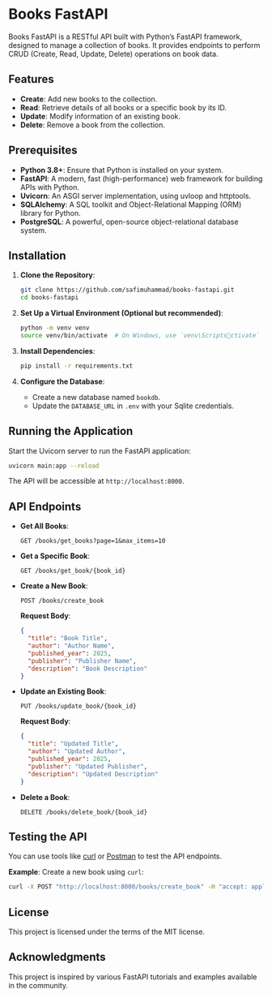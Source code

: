 
# Books FastAPI

Books FastAPI is a RESTful API built with Python’s FastAPI framework, designed to manage a collection of books. It provides endpoints to perform CRUD (Create, Read, Update, Delete) operations on book data.

## Features
- **Create**: Add new books to the collection.
- **Read**: Retrieve details of all books or a specific book by its ID.
- **Update**: Modify information of an existing book.
- **Delete**: Remove a book from the collection.

## Prerequisites
- **Python 3.8+**: Ensure that Python is installed on your system.
- **FastAPI**: A modern, fast (high-performance) web framework for building APIs with Python.
- **Uvicorn**: An ASGI server implementation, using uvloop and httptools.
- **SQLAlchemy**: A SQL toolkit and Object-Relational Mapping (ORM) library for Python.
- **PostgreSQL**: A powerful, open-source object-relational database system.

## Installation
1. **Clone the Repository**:
    ```bash
    git clone https://github.com/safimuhammad/books-fastapi.git
    cd books-fastapi
    ```

2. **Set Up a Virtual Environment (Optional but recommended)**:
    ```bash
    python -m venv venv
    source venv/bin/activate  # On Windows, use `venv\Scriptsctivate`
    ```

3. **Install Dependencies**:
    ```bash
    pip install -r requirements.txt
    ```

4. **Configure the Database**:
    - Create a new database named `bookdb`.
    - Update the `DATABASE_URL` in `.env` with your Sqlite credentials.



## Running the Application
Start the Uvicorn server to run the FastAPI application:
```bash
uvicorn main:app --reload
```
The API will be accessible at `http://localhost:8000`.

## API Endpoints
- **Get All Books**:
    ```http
    GET /books/get_books?page=1&max_items=10
    ```

- **Get a Specific Book**:
    ```http
    GET /books/get_book/{book_id}
    ```

- **Create a New Book**:
    ```http
    POST /books/create_book
    ```
    **Request Body**:
    ```json
    {
      "title": "Book Title",
      "author": "Author Name",
      "published_year": 2025,
      "publisher": "Publisher Name",
      "description": "Book Description"
    }
    ```

- **Update an Existing Book**:
    ```http
    PUT /books/update_book/{book_id}
    ```
    **Request Body**:
    ```json
    {
      "title": "Updated Title",
      "author": "Updated Author",
      "published_year": 2025,
      "publisher": "Updated Publisher",
      "description": "Updated Description"
    }
    ```

- **Delete a Book**:
    ```http
    DELETE /books/delete_book/{book_id}
    ```

## Testing the API
You can use tools like [curl](https://curl.se/) or [Postman](https://www.postman.com/) to test the API endpoints.

**Example**: Create a new book using `curl`:
```bash
curl -X POST "http://localhost:8000/books/create_book" -H "accept: application/json" -H "Content-Type: application/json" -d '{"title":"The Lord of the Rings", "author": "J.R.R. Tolkien", "published_year": 1954, "publisher": "George Allen & Unwin", "description": "An epic fantasy novel."}'
```

## License
This project is licensed under the terms of the MIT license.

## Acknowledgments
This project is inspired by various FastAPI tutorials and examples available in the community.
